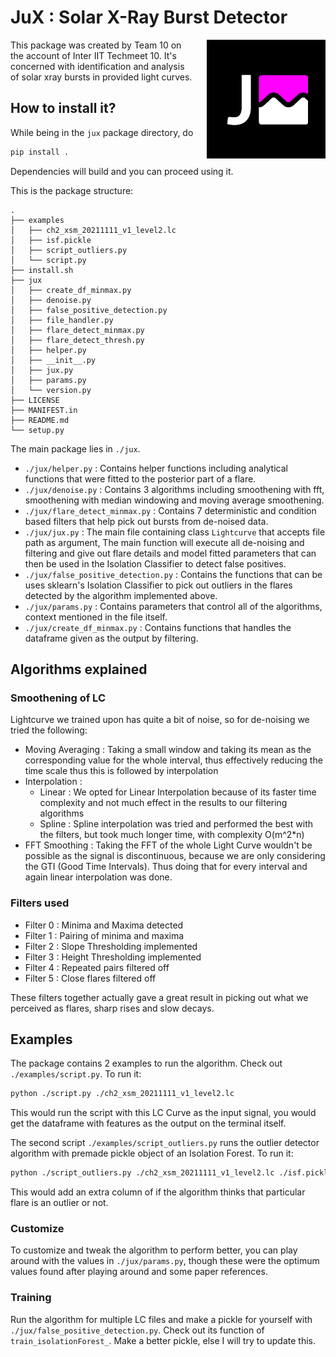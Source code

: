 # JuX : Solar X-Ray Burst Detector

<img align="right" style="padding-left: 20px" width="190" height="190" src="./assets/logo.jpg">

This package was created by Team 10 on the account of Inter IIT Techmeet 10.
It's concerned with identification and analysis of solar xray bursts in provided light curves.

## How to install it?  
While being in the `jux` package directory, do

```bash
pip install .
```

Dependencies will build and you can proceed using it.

This is the package structure:

```
.
├── examples
│   ├── ch2_xsm_20211111_v1_level2.lc
│   ├── isf.pickle
│   ├── script_outliers.py
│   └── script.py
├── install.sh
├── jux
│   ├── create_df_minmax.py
│   ├── denoise.py
│   ├── false_positive_detection.py
│   ├── file_handler.py
│   ├── flare_detect_minmax.py
│   ├── flare_detect_thresh.py
│   ├── helper.py
│   ├── __init__.py
│   ├── jux.py
│   ├── params.py
│   └── version.py
├── LICENSE
├── MANIFEST.in
├── README.md
└── setup.py
```

The main package lies in `./jux`.

- `./jux/helper.py` : Contains helper functions including analytical functions that were fitted to the posterior part of a flare.
- `./jux/denoise.py` : Contains 3 algorithms including smoothening with fft, smoothening with median windowing and moving average smoothening.
- `./jux/flare_detect_minmax.py` : Contains 7 deterministic and condition based filters that help pick out bursts from de-noised data.
- `./jux/jux.py` : The main file containing class `Lightcurve` that accepts file path as argument, The main function will execute all de-noising and filtering and give out flare details and model fitted parameters that can then be used in the Isolation Classifier to detect false positives.
- `./jux/false_positive_detection.py` : Contains the functions that can be uses sklearn's Isolation Classifier to pick out outliers in the flares detected by the algorithm implemented above.
- `./jux/params.py` : Contains parameters that control all of the algorithms, context mentioned in the file itself.
- `./jux/create_df_minmax.py` : Contains functions that handles the dataframe given as the output by filtering.

## Algorithms explained

### Smoothening of LC

Lightcurve we trained upon has quite a bit of noise, so for de-noising we tried the following:

- Moving Averaging : Taking a small window and taking its mean as the corresponding value for the whole interval, thus effectively reducing the time scale thus this is followed by interpolation
- Interpolation :
  - Linear : We opted for Linear Interpolation because of its faster time complexity and not much effect in the results to our filtering algorithms
  - Spline : Spline interpolation was tried and performed the best with the filters, but took much longer time, with complexity O(m^2\*n)
- FFT Smoothing : Taking the FFT of the whole Light Curve wouldn't be possible as the signal is discontinuous, because we are only considering the GTI (Good Time Intervals). Thus doing that for every interval and again linear interpolation was done.

### Filters used

- Filter 0 : Minima and Maxima detected
- Filter 1 : Pairing of minima and maxima
- Filter 2 : Slope Thresholding implemented
- Filter 3 : Height Thresholding implemented
- Filter 4 : Repeated pairs filtered off
- Filter 5 : Close flares filtered off

These filters together actually gave a great result in picking out what we perceived as flares, sharp rises and slow decays.

## Examples

The package contains 2 examples to run the algorithm. Check out `./examples/script.py`. To run it:

```bash
python ./script.py ./ch2_xsm_20211111_v1_level2.lc
```

This would run the script with this LC Curve as the input signal, you would get the dataframe with features as the output on the terminal itself.

The second script `./examples/script_outliers.py` runs the outlier detector algorithm with premade pickle object of an Isolation Forest. To run it:

```bash
python ./script_outliers.py ./ch2_xsm_20211111_v1_level2.lc ./isf.pickle
```

This would add an extra column of if the algorithm thinks that particular flare is an outlier or not.

### Customize

To customize and tweak the algorithm to perform better, you can play around with the values in `./jux/params.py`, though these were the optimum values found after playing around and some paper references.

### Training

Run the algorithm for multiple LC files and make a pickle for yourself with `./jux/false_positive_detection.py`. Check out its function of `train_isolationForest_`. Make a better pickle, else I will try to update this.
